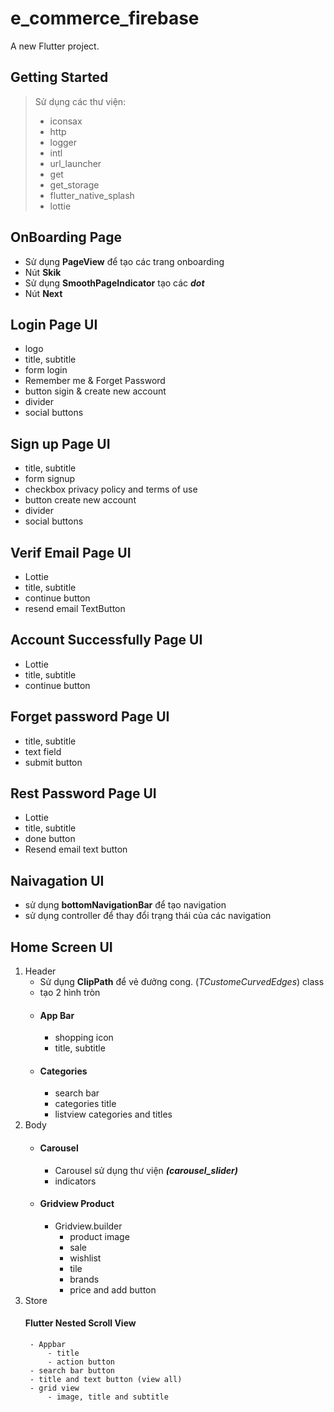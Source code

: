 # e_commerce_firebase

A new Flutter project.

## Getting Started

>Sử dụng các thư viện:
> - iconsax
> - http
> - logger
> - intl
> - url_launcher
> - get
> - get_storage
> - flutter_native_splash
> - lottie
## OnBoarding Page
- Sử dụng **PageView** để tạo các trang onboarding
- Nút **Skik**
- Sử dụng **SmoothPageIndicator** tạo các ***dot***
- Nút **Next**
## Login Page UI
- logo
- title, subtitle
- form login
- Remember me & Forget Password
- button sigin & create new account
- divider
- social buttons
## Sign up Page UI
- title, subtitle
- form signup
- checkbox privacy policy and terms of use
- button create new account
- divider
- social buttons
## Verif Email Page UI
- Lottie
- title, subtitle
- continue button
- resend email TextButton
## Account Successfully  Page UI
- Lottie
- title, subtitle
- continue button

## Forget password  Page UI
- title, subtitle
- text field
- submit button
## Rest Password Page UI
- Lottie
- title, subtitle
- done button
- Resend email text button
## Naivagation UI
 - sử dụng **bottomNavigationBar** để tạo navigation
 - sử dụng controller để thay đổi trạng thái của các navigation
## Home Screen UI
1. Header
    - Sử dụng **ClipPath** để vẻ đưởng cong. (_TCustomeCurvedEdges_) class
    -  tạo 2 hình tròn
    - #### App Bar
        - shopping icon
        - title, subtitle
    - #### Categories
        - search bar
        - categories title
        - listview categories and titles
2. Body
    - #### Carousel
        - Carousel sử dụng thư viện ***(carousel_slider)***
        - indicators 
    - #### Gridview Product
        - Gridview.builder
            - product image
            - sale
            - wishlist
            - tile
            - brands
            - price and add button 
3. Store
    #### Flutter Nested Scroll View
        - Appbar
            - title
            - action button
        - search bar button
        - title and text button (view all)
        - grid view
            - image, title and subtitle